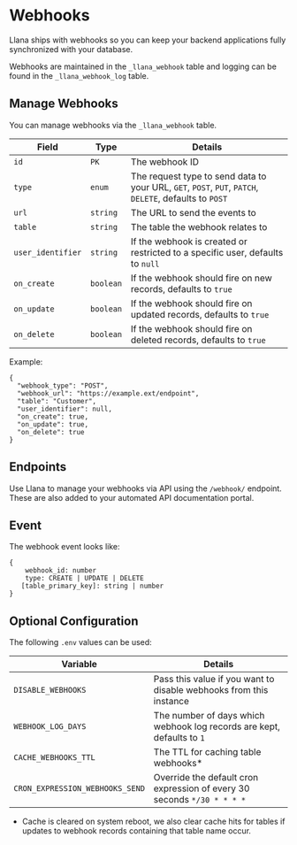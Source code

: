 # Webhooks

Llana ships with webhooks so you can keep your backend applications fully synchronized with your database.

Webhooks are maintained in the `_llana_webhook` table and logging can be found in the `_llana_webhook_log` table.

## Manage Webhooks

You can manage webhooks via the `_llana_webhook` table.

|Field | Type | Details|
|--------|---------|--------|
|`id` | `PK` | The webhook ID  |
|`type` | `enum` | The request type to send data to your URL, `GET`, `POST`, `PUT`, `PATCH`, `DELETE`, defaults to `POST` |
|`url` | `string` | The URL to send the events to |
|`table` | `string` | The table the webhook relates to |
|`user_identifier` | `string`| If the webhook is created or restricted to a specific user, defaults to `null` |
|`on_create` | `boolean` | If the webhook should fire on new records, defaults to `true` |
|`on_update` | `boolean` | If the webhook should fire on updated records, defaults to `true` |
|`on_delete` | `boolean` | If the webhook should fire on deleted records, defaults to `true` |

Example: 
```
{
  "webhook_type": "POST",
  "webhook_url": "https://example.ext/endpoint",
  "table": "Customer",
  "user_identifier": null,
  "on_create": true,
  "on_update": true,
  "on_delete": true
}
```

## Endpoints

Use Llana to manage your webhooks via API using the `/webhook/` endpoint. These are also added to your automated API documentation portal. 

## Event

The webhook event looks like:

```
{
	webhook_id: number
	type: CREATE | UPDATE | DELETE
   [table_primary_key]: string | number
}
```

## Optional Configuration

The following `.env` values can be used: 

|Variable | Details |
|--------|---------|
|`DISABLE_WEBHOOKS`  | Pass this value if you want to disable webhooks from this instance  |
|`WEBHOOK_LOG_DAYS`  | The number of days which webhook log records are kept, defaults to `1`  |
|`CACHE_WEBHOOKS_TTL`| The TTL for caching table webhooks* | 
|`CRON_EXPRESSION_WEBHOOKS_SEND` | Override the default cron expression of every 30 seconds `*/30 * * * *` |

* Cache is cleared on system reboot, we also clear cache hits for tables if updates to webhook records containing that table name occur.